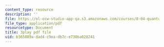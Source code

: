 ```yaml
---
content_type: resource
description: ''
file: https://ol-ocw-studio-app-qa.s3.amazonaws.com/courses/8-04-quantum-physics-i-spring-2016/b365889adad4c9eadb7ce730ba028241_3VXLIF2DpHI.pdf
file_type: application/pdf
resourcetype: Document
title: 3play pdf file
uid: b365889a-dad4-c9ea-db7c-e730ba028241
---
```

